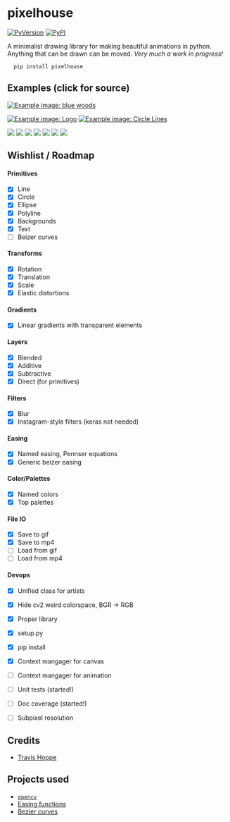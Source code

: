 # pixelhouse

[![PyVersion](https://img.shields.io/pypi/pyversions/pixelhouse.svg)](https://img.shields.io/pypi/pyversions/pixelhouse.svg)
[![PyPI](https://img.shields.io/pypi/v/pixelhouse.svg)](https://pypi.python.org/pypi/pixelhouse)

A minimalist drawing library for making beautiful animations in python.
Anything that can be drawn can be moved.
_Very much a work in progress!_

      pip install pixelhouse

## Examples (click for source)

[![Example image: blue woods](examples/blue_woods.png)](examples/blue_woods.py)

[![Example image: Logo](examples/logo_pixelhouse.png)](examples/logo_pixelhouse.py)
[![Example image: Circle Lines](examples/circle_lines.png)](examples/circle_lines.py)

[![](examples/simple_circles.png)](examples/small_demos.py)
[![](examples/teyleen_982.png)](examples/small_demos.py)
[![](examples/teyleen_116.png)](examples/small_demos.py)
[![](examples/moving_circles.gif)](examples/small_demos.py)
[![](examples/checkerboard.gif)](examples/small_demos.py)
[![](examples/pacman.gif)](examples/small_demos.py)
[![](examples/timer.gif)](examples/small_demos.py)

## Wishlist / Roadmap

#### Primitives 
+ [x] Line
+ [x] Circle
+ [x] Ellipse
+ [x] Polyline
+ [x] Backgrounds
+ [x] Text
+ [ ] Beizer curves

#### Transforms
+ [x] Rotation
+ [x] Translation
+ [x] Scale
+ [x] Elastic distortions

#### Gradients
+ [x] Linear gradients with transparent elements

#### Layers
+ [x] Blended
+ [x] Additive
+ [x] Subtractive
+ [x] Direct (for primitives)

#### Filters
+ [x] Blur
+ [x] Instagram-style filters (keras not needed)

#### Easing
+ [x] Named easing, Pennser equations
+ [x] Generic beizer easing

#### Color/Palettes
+ [x] Named colors
+ [x] Top palettes

#### File IO
+ [x] Save to gif
+ [x] Save to mp4 
+ [ ] Load from gif
+ [ ] Load from mp4

#### Devops
+ [x] Unified class for artists
+ [x] Hide cv2 weird colorspace, BGR -> RGB
+ [x] Proper library
+ [x] setup.py
+ [x] pip install
+ [x] Context mangager for canvas
+ [ ] Context mangager for animation
+ [ ] Unit tests (started!)
+ [ ] Doc coverage (started!)
+ [ ] Subpixel resolution


## Credits

+ [Travis Hoppe](https://twitter.com/metasemantic?lang=en)

## Projects used 

+ [`opencv`](https://opencv.org/)
+ [Easing functions](https://github.com/semitable/easing-functions)
+ [Bezier curves](https://github.com/reptillicus/Bezier)
